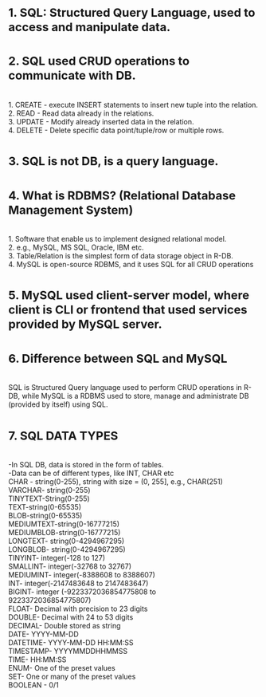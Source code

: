 # <SUB>1. SQL: Structured Query Language, used to access and manipulate data.</SUB>
# <SUB>2. SQL used CRUD operations to communicate with DB.</SUB>
</br>1. CREATE - execute INSERT statements to insert new tuple into the relation.
</br>2. READ - Read data already in the relations.
</br>3. UPDATE - Modify already inserted data in the relation.
</br>4. DELETE - Delete specific data point/tuple/row or multiple rows.
# <sub>3. SQL is not DB, is a query language.</sub>
# <SUB>4. What is RDBMS? (Relational Database Management System)</SUB>
</br>1. Software that enable us to implement designed relational model.
</br>2. e.g., MySQL, MS SQL, Oracle, IBM etc.
</br>3. Table/Relation is the simplest form of data storage object in R-DB.
</br>4. MySQL is open-source RDBMS, and it uses SQL for all CRUD operations
# <sub>5. MySQL used client-server model, where client is CLI or frontend that used services provided by MySQL server.</sub>
# <sub>6. Difference between SQL and MySQL</sub>
</br>SQL is Structured Query language used to perform CRUD operations in R-DB, while MySQL is a RDBMS used to
store, manage and administrate DB (provided by itself) using SQL.
# <SUB>7. SQL DATA TYPES
</br>-In SQL DB, data is stored in the form of tables.
</br>-Data can be of different types, like INT, CHAR etc
</br>CHAR - string(0-255), string with size = (0, 255], e.g., CHAR(251)
</br>VARCHAR- string(0-255)
</br>TINYTEXT-String(0-255)
</br>TEXT-string(0-65535)
</br>BLOB-string(0-65535)
</br>MEDIUMTEXT-string(0-16777215)
</br>MEDIUMBLOB-string(0-16777215)
</br>LONGTEXT- string(0-4294967295)
</br>LONGBLOB- string(0-4294967295)
</br>TINYINT- integer(-128 to 127)
</br>SMALLINT- integer(-32768 to 32767)
</br>MEDIUMINT- integer(-8388608 to 8388607)
</br>INT- integer(-2147483648 to 2147483647)
</br>BIGINT- integer (-9223372036854775808 to
</br>9223372036854775807)
</br>FLOAT- Decimal with precision to 23 digits
</br>DOUBLE- Decimal with 24 to 53 digits
</br>DECIMAL- Double stored as string
</br>DATE- YYYY-MM-DD
</br>DATETIME- YYYY-MM-DD HH:MM:SS
</br>TIMESTAMP- YYYYMMDDHHMMSS
</br>TIME- HH:MM:SS
</br>ENUM- One of the preset values
</br>SET- One or many of the preset values
</br>BOOLEAN - 0/1
